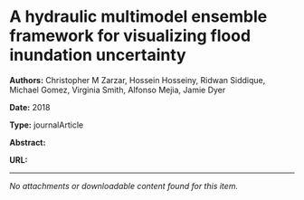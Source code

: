 # A hydraulic multimodel ensemble framework for visualizing flood inundation uncertainty

**Authors:** Christopher M Zarzar, Hossein Hosseiny, Ridwan Siddique, Michael Gomez, Virginia Smith, Alfonso Mejia, Jamie Dyer

**Date:** 2018

**Type:** journalArticle

**Abstract:**


**URL:** 

---



*No attachments or downloadable content found for this item.*

